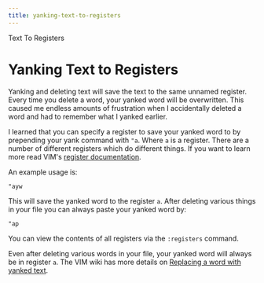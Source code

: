```yaml
---
title: yanking-text-to-registers
---
```


Text To Registers

# Yanking Text to Registers

Yanking and deleting text will save the text to the same unnamed
register. Every time you delete a word, your yanked word will be
overwritten. This caused me endless amounts of frustration when I
accidentally deleted a word and had to remember what I yanked earlier.

I learned that you can specify a register to save your yanked word to by
prepending your yank command with `"a`. Where `a` is a register. There
are a number of different registers which do different things. If you
want to learn more read VIM\'s [register
documentation](http://vimdoc.sourceforge.net/htmldoc/change.html#registers.md).

An example usage is:

`"ayw`

This will save the yanked word to the register `a`. After deleting
various things in your file you can always paste your yanked word by:

`"ap`

You can view the contents of all registers via the `:registers` command.

Even after deleting various words in your file, your yanked word will
always be in register `a`. The VIM wiki has more details on [Replacing a
word with yanked
text](http://vim.wikia.com/wiki/Replace_a_word_with_yanked_text.md).
